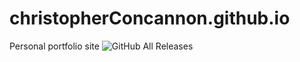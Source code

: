 # christopherConcannon.github.io
Personal portfolio site
![GitHub All Releases](https://img.shields.io/npm/l/express)
